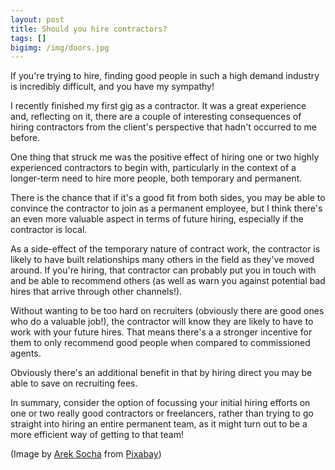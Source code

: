 ```yaml
---
layout: post
title: Should you hire contractors?
tags: []
bigimg: /img/doors.jpg
---
```


If you're trying to hire, finding good people in such a high demand industry is incredibly difficult, and you have my sympathy!

I recently finished my first gig as a contractor. It was a great experience and, reflecting on it, there are a couple of interesting consequences of hiring contractors from the client's perspective that hadn't occurred to me before.

One thing that struck me was the positive effect of hiring one or two highly experienced contractors to begin with, particularly in the context of a longer-term need to hire more people, both temporary and permanent.

There is the chance that if it's a good fit from both sides, you may be able to convince the contractor to join as a permanent employee, but I think there's an even more valuable aspect in terms of future hiring, especially if the contractor is local.

As a side-effect of the temporary nature of contract work, the contractor is likely to have built relationships many others in the field as they've moved around. If you're hiring, that contractor can probably put you in touch with and be able to recommend others (as well as warn you against potential bad hires that arrive through other channels!).

Without wanting to be too hard on recruiters (obviously there are good ones who do a valuable job!), the contractor will know they are likely to have to work with your future hires. That means there's a a stronger incentive for them to only recommend good people when compared to commissioned agents.

Obviously there's an additional benefit in that by hiring direct you may be able to save on recruiting fees.

In summary, consider the option of focussing your initial hiring efforts on one or two really good contractors or freelancers, rather than trying to go straight into hiring an entire permanent team, as it might turn out to be a more efficient way of getting to that team!

(Image by [Arek Socha](https://pixabay.com/users/qimono-1962238/?utm_source=link-attribution&utm_medium=referral&_campaign=image&_content=1767562) from [Pixabay](https://pixabay.com/?utm_source=link-attribution&utm_medium=referral&utm_campaign=image&utm_content=1767562))
